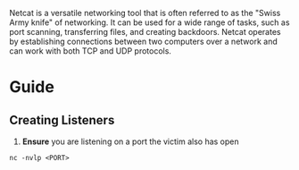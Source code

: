 Netcat is a versatile networking tool that is often referred to as the "Swiss Army knife" of networking. It can be used for a wide range of tasks, such as port scanning, transferring files, and creating backdoors. Netcat operates by establishing connections between two computers over a network and can work with both TCP and UDP protocols.

# Guide

## Creating Listeners

1. **Ensure** you are listening on a port the victim also has open

```
nc -nvlp <PORT> 
```